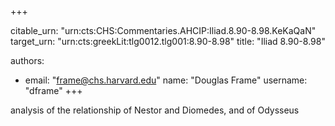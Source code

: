+++


citable_urn: "urn:cts:CHS:Commentaries.AHCIP:Iliad.8.90-8.98.KeKaQaN"
target_urn: "urn:cts:greekLit:tlg0012.tlg001:8.90-8.98"
title: "Iliad 8.90-8.98"

authors:
- email: "frame@chs.harvard.edu"
  name: "Douglas Frame"
  username: "dframe"
+++

<p>analysis of the relationship of Nestor and Diomedes, and of Odysseus</p>